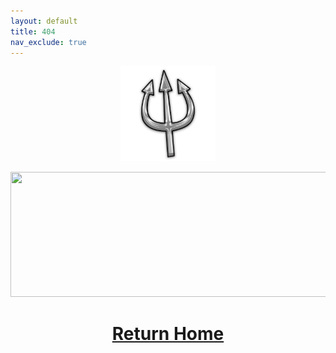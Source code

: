 ```yaml
---
layout: default
title: 404
nav_exclude: true
---
```


<p align="center">
  <img src="../assets/DarwinKVMLogo.png" width="30%" height="30%">
</p>

<p align="center">
  <img width="650" height="200" src="../assets/Header404.png">
</p>

<h1 align="center"><a href="index.html">Return Home</a></h1>